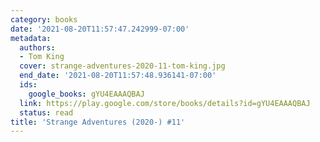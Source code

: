 ```yaml
---
category: books
date: '2021-08-20T11:57:47.242999-07:00'
metadata:
  authors:
  - Tom King
  cover: strange-adventures-2020-11-tom-king.jpg
  end_date: '2021-08-20T11:57:48.936141-07:00'
  ids:
    google_books: gYU4EAAAQBAJ
  link: https://play.google.com/store/books/details?id=gYU4EAAAQBAJ
  status: read
title: 'Strange Adventures (2020-) #11'
---
```

